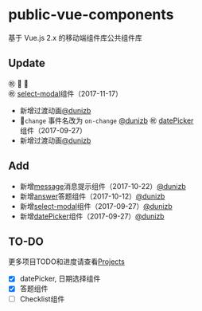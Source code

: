 # public-vue-components
基于 Vue.js 2.x 的移动端组件库公共组件库

## Update

:congratulations: :rose: :hibiscus:   
:congratulations: [select-modal](https://github.com/clteam/public-vue-components/tree/master/src/datePicker)组件（2017-11-17）
- 新增过渡动画[@dunizb](https://github.com/dunizb)
- `change` 事件名改为 `on-change` [@dunizb](https://github.com/dunizb)
:congratulations: [datePicker](https://github.com/clteam/public-vue-components/tree/master/src/datePicker)组件（2017-09-27）
- 新增过渡动画[@dunizb](https://github.com/dunizb)

## Add
- 新增[message](https://github.com/clteam/public-vue-components/tree/master/src/message)消息提示组件（2017-10-22）[@dunizb](https://github.com/dunizb)
- 新增[answer](https://github.com/clteam/public-vue-components/tree/master/src/answer)答题组件（2017-10-12）[@dunizb](https://github.com/dunizb)
- 新增[select-modal](https://github.com/clteam/public-vue-components/tree/master/src/datePicker)组件（2017-09-27）[@dunizb](https://github.com/dunizb)
- 新增[datePicker](https://github.com/clteam/public-vue-components/tree/master/src/datePicker)组件（2017-09-27）[@dunizb](https://github.com/dunizb)

## TO-DO

更多项目TODO和进度请查看[Projects](https://github.com/clteam/public-vue-components/projects/1)
- [X] datePicker, 日期选择组件
- [X] 答题组件
- [ ] Checklist组件
